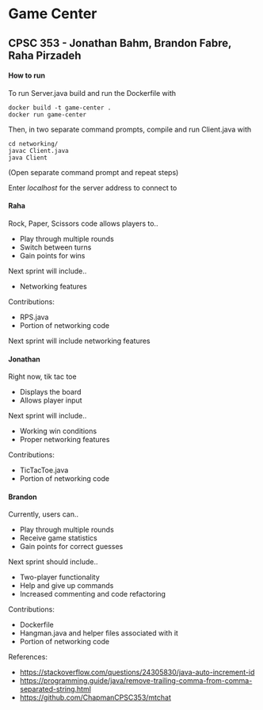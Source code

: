 # Game Center
## CPSC 353 - Jonathan Bahm, Brandon Fabre, Raha Pirzadeh

#### How to run
To run Server.java build and run the Dockerfile with
```
docker build -t game-center .
docker run game-center
```

Then, in two separate command prompts, compile and run Client.java with
```
cd networking/
javac Client.java
java Client
```
(Open separate command prompt and repeat steps)

Enter *localhost* for the server address to connect to

#### Raha
Rock, Paper, Scissors code allows players to..
* Play through multiple rounds
* Switch between turns
* Gain points for wins

Next sprint will include..
* Networking features

Contributions:
* RPS.java
* Portion of networking code

Next sprint will include networking features

#### Jonathan
Right now, tik tac toe
* Displays the board
* Allows player input

Next sprint will include..
* Working win conditions
* Proper networking features

Contributions:
* TicTacToe.java
* Portion of networking code

#### Brandon
Currently, users can..
* Play through multiple rounds
* Receive game statistics
* Gain points for correct guesses

Next sprint should include..
* Two-player functionality
* Help and give up commands
* Increased commenting and code refactoring

Contributions:
* Dockerfile
* Hangman.java and helper files associated with it
* Portion of networking code

References:
* https://stackoverflow.com/questions/24305830/java-auto-increment-id
* https://programming.guide/java/remove-trailing-comma-from-comma-separated-string.html
* https://github.com/ChapmanCPSC353/mtchat
